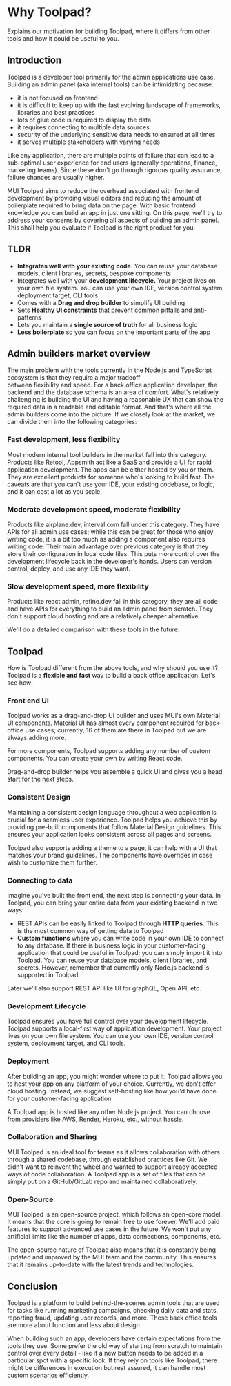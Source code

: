 # Why Toolpad?

<p class="description">Explains our motivation for building Toolpad, where it differs from other tools and how it could be useful to you.</p>

## Introduction

Toolpad is a developer tool primarily for the admin applications use case. Building an admin panel (aka internal tools) can be intimidating because:

- it is not focused on frontend
- it is difficult to keep up with the fast evolving landscape of frameworks, libraries and best practices
- lots of glue code is required to display the data
- it requires connecting to multiple data sources
- security of the underlying sensitive data needs to ensured at all times
- it serves multiple stakeholders with varying needs

Like any application, there are multiple points of failure that can lead to a sub-optimal user experience for end users (generally operations, finance, marketing teams). Since these don't go through rigorous quality assurance, failure chances are usually higher.

MUI Toolpad aims to reduce the overhead associated with frontend development by providing visual editors and reducing the amount of boilerplate required to bring data on the page. With basic frontend knowledge you can build an app in just one sitting. On this page, we'll try to address your concerns by covering all aspects of building an admin panel. This shall help you evaluate if Toolpad is the right product for you.

## TLDR

- **Integrates well with your existing code**. You can reuse your database models, client libraries, secrets, bespoke components
- Integrates well with your **development lifecycle.** Your project lives on your own file system. You can use your own IDE, version control system, deployment target, CLI tools
- Comes with a **Drag and drop builder** to simplify UI building
- Sets **Healthy UI constraints** that prevent common pitfalls and anti-patterns
- Lets you maintain a **single source of truth** for all business logic
- **Less boilerplate** so you can focus on the important parts of the app

## Admin builders market overview

The main problem with the tools currently in the Node.js and TypeScript ecosystem is that they require a major tradeoff between flexibility and speed. For a back office application developer, the backend and the database schema is an area of comfort. What's relatively challenging is building the UI and having a reasonable UX that can show the required data in a readable and editable format. And that's where all the admin builders come into the picture. If we closely look at the market, we can divide them into the following categories:

### Fast development, less flexibility

Most modern internal tool builders in the market fall into this category. Products like Retool, Appsmith act like a SaaS and provide a UI for rapid application development. The apps can be either hosted by you or them. They are excellent products for someone who's looking to build fast. The caveats are that you can't use your IDE, your existing codebase, or logic, and it can cost a lot as you scale.

### Moderate development speed, moderate flexibility

Products like airplane.dev, interval.com fall under this category. They have APIs for all admin use cases; while this can be great for those who enjoy writing code, it is a bit too much as adding a component also requires writing code. Their main advantage over previous category is that they store their configuration in local code files. This puts more control over the development lifecycle back in the developer's hands. Users can version control, deploy, and use any IDE they want.

### Slow development speed, more flexibility

Products like react admin, refine.dev fall in this category, they are all code and have APIs for everything to build an admin panel from scratch. They don't support cloud hosting and are a relatively cheaper alternative.

We'll do a detailed comparison with these tools in the future.

## Toolpad

How is Toolpad different from the above tools, and why should you use it? Toolpad is a **flexible and fast** way to build a back office application. Let's see how:

### Front end UI

Toolpad works as a drag-and-drop UI builder and uses MUI's own Material UI components. Material UI has almost every component required for back-office use cases; currently, 16 of them are there in Toolpad but we are always adding more.

For more components, Toolpad supports adding any number of custom components. You can create your own by writing React code.

Drag-and-drop builder helps you assemble a quick UI and gives you a head start for the next steps.

### Consistent Design

Maintaining a consistent design language throughout a web application is crucial for a seamless user experience. Toolpad helps you achieve this by providing pre-built components that follow Material Design guidelines. This ensures your application looks consistent across all pages and screens.

Toolpad also supports adding a theme to a page, it can help with a UI that matches your brand guidelines. The components have overrides in case wish to customize them further.

### Connecting to data

Imagine you've built the front end, the next step is connecting your data. In Toolpad, you can bring your entire data from your existing backend in two ways:

- REST APIs can be easily linked to Toolpad through **HTTP queries**. This is the most common way of getting data to Toolpad
- **Custom functions** where you can write code in your own IDE to connect to any database. If there is business logic in your customer-facing application that could be useful in Toolpad; you can simply import it into Toolpad. You can reuse your database models, client libraries, and secrets. However, remember that currently only Node.js backend is supported in Toolpad.

Later we'll also support REST API like UI for graphQL, Open API, etc.

### Development Lifecycle

Toolpad ensures you have full control over your development lifecycle. Toolpad supports a local-first way of application development. Your project lives on your own file system. You can use your own IDE, version control system, deployment target, and CLI tools.

### Deployment

After building an app, you might wonder where to put it. Toolpad allows you to host your app on any platform of your choice. Currently, we don't offer cloud hosting. Instead, we suggest self-hosting like how you'd have done for your customer-facing application.

A Toolpad app is hosted like any other Node.js project. You can choose from providers like AWS, Render, Heroku, etc., without hassle.

### Collaboration and Sharing

MUI Toolpad is an ideal tool for teams as it allows collaboration with others through a shared codebase, through established practices like Git. We didn't want to reinvent the wheel and wanted to support already accepted ways of code collaboration. A Toolpad app is a set of files that can be simply put on a GitHub/GitLab repo and maintained collaboratively.

### Open-Source

MUI Toolpad is an open-source project, which follows an open-core model. It means that the core is going to remain free to use forever. We'll add paid features to support advanced use cases in the future. We won't put any artificial limits like the number of apps, data connections, components, etc.

The open-source nature of Toolpad also means that it is constantly being updated and improved by the MUI team and the community. This ensures that it remains up-to-date with the latest trends and technologies.

## Conclusion

Toolpad is a platform to build behind-the-scenes admin tools that are used for tasks like running marketing campaigns, checking daily data and stats, reporting fraud, updating user records, and more. These back office tools are more about function and less about design.

When building such an app, developers have certain expectations from the tools they use. Some prefer the old way of starting from scratch to maintain control over every detail - like if a new button needs to be added in a particular spot with a specific look. If they rely on tools like Toolpad, there might be differences in execution but rest assured, it can handle most custom scenarios efficiently.
